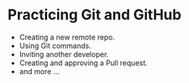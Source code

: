 # Practicing Git and GitHub
- Creating a new remote repo.
- Using Git commands.
- Inviting another developer.
- Creating and approving a Pull request.
- and more ...